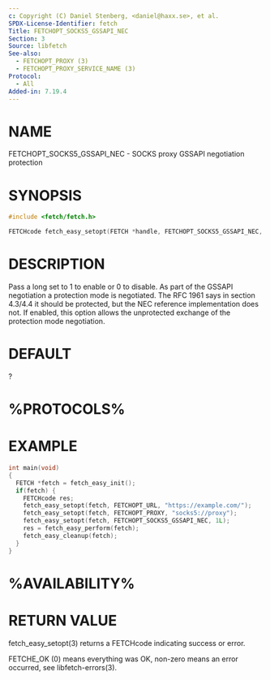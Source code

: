 ```yaml
---
c: Copyright (C) Daniel Stenberg, <daniel@haxx.se>, et al.
SPDX-License-Identifier: fetch
Title: FETCHOPT_SOCKS5_GSSAPI_NEC
Section: 3
Source: libfetch
See-also:
  - FETCHOPT_PROXY (3)
  - FETCHOPT_PROXY_SERVICE_NAME (3)
Protocol:
  - All
Added-in: 7.19.4
---
```


# NAME

FETCHOPT_SOCKS5_GSSAPI_NEC - SOCKS proxy GSSAPI negotiation protection

# SYNOPSIS

~~~c
#include <fetch/fetch.h>

FETCHcode fetch_easy_setopt(FETCH *handle, FETCHOPT_SOCKS5_GSSAPI_NEC, long nec);
~~~

# DESCRIPTION

Pass a long set to 1 to enable or 0 to disable. As part of the GSSAPI
negotiation a protection mode is negotiated. The RFC 1961 says in section
4.3/4.4 it should be protected, but the NEC reference implementation does not.
If enabled, this option allows the unprotected exchange of the protection mode
negotiation.

# DEFAULT

?

# %PROTOCOLS%

# EXAMPLE

~~~c
int main(void)
{
  FETCH *fetch = fetch_easy_init();
  if(fetch) {
    FETCHcode res;
    fetch_easy_setopt(fetch, FETCHOPT_URL, "https://example.com/");
    fetch_easy_setopt(fetch, FETCHOPT_PROXY, "socks5://proxy");
    fetch_easy_setopt(fetch, FETCHOPT_SOCKS5_GSSAPI_NEC, 1L);
    res = fetch_easy_perform(fetch);
    fetch_easy_cleanup(fetch);
  }
}
~~~

# %AVAILABILITY%

# RETURN VALUE

fetch_easy_setopt(3) returns a FETCHcode indicating success or error.

FETCHE_OK (0) means everything was OK, non-zero means an error occurred, see
libfetch-errors(3).
